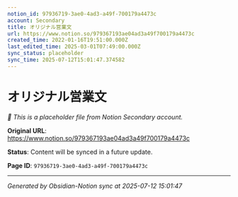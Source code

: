 ```yaml
---
notion_id: 97936719-3ae0-4ad3-a49f-700179a4473c
account: Secondary
title: オリジナル営業文
url: https://www.notion.so/979367193ae04ad3a49f700179a4473c
created_time: 2022-01-16T19:51:00.000Z
last_edited_time: 2025-03-01T07:49:00.000Z
sync_status: placeholder
sync_time: 2025-07-12T15:01:47.374582
---
```


# オリジナル営業文

*🔄 This is a placeholder file from Notion Secondary account.*

**Original URL**: https://www.notion.so/979367193ae04ad3a49f700179a4473c

**Status**: Content will be synced in a future update.

**Page ID**: `97936719-3ae0-4ad3-a49f-700179a4473c`

---

*Generated by Obsidian-Notion sync at 2025-07-12 15:01:47*
